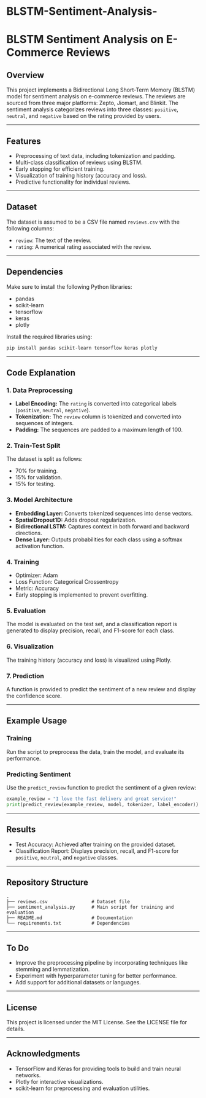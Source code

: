 # BLSTM-Sentiment-Analysis-
# BLSTM Sentiment Analysis on E-Commerce Reviews

## Overview
This project implements a Bidirectional Long Short-Term Memory (BLSTM) model for sentiment analysis on e-commerce reviews. The reviews are sourced from three major platforms: Zepto, Jiomart, and Blinkit. The sentiment analysis categorizes reviews into three classes: `positive`, `neutral`, and `negative` based on the rating provided by users.

---

## Features
- Preprocessing of text data, including tokenization and padding.
- Multi-class classification of reviews using BLSTM.
- Early stopping for efficient training.
- Visualization of training history (accuracy and loss).
- Predictive functionality for individual reviews.

---

## Dataset
The dataset is assumed to be a CSV file named `reviews.csv` with the following columns:
- `review`: The text of the review.
- `rating`: A numerical rating associated with the review.

---

## Dependencies
Make sure to install the following Python libraries:
- pandas
- scikit-learn
- tensorflow
- keras
- plotly

Install the required libraries using:
```bash
pip install pandas scikit-learn tensorflow keras plotly
```

---

## Code Explanation

### 1. Data Preprocessing
- **Label Encoding:** The `rating` is converted into categorical labels (`positive`, `neutral`, `negative`).
- **Tokenization:** The `review` column is tokenized and converted into sequences of integers.
- **Padding:** The sequences are padded to a maximum length of 100.

### 2. Train-Test Split
The dataset is split as follows:
- 70% for training.
- 15% for validation.
- 15% for testing.

### 3. Model Architecture
- **Embedding Layer:** Converts tokenized sequences into dense vectors.
- **SpatialDropout1D:** Adds dropout regularization.
- **Bidirectional LSTM:** Captures context in both forward and backward directions.
- **Dense Layer:** Outputs probabilities for each class using a softmax activation function.

### 4. Training
- Optimizer: Adam
- Loss Function: Categorical Crossentropy
- Metric: Accuracy
- Early stopping is implemented to prevent overfitting.

### 5. Evaluation
The model is evaluated on the test set, and a classification report is generated to display precision, recall, and F1-score for each class.

### 6. Visualization
The training history (accuracy and loss) is visualized using Plotly.

### 7. Prediction
A function is provided to predict the sentiment of a new review and display the confidence score.

---

## Example Usage
### Training
Run the script to preprocess the data, train the model, and evaluate its performance.

### Predicting Sentiment
Use the `predict_review` function to predict the sentiment of a given review:
```python
example_review = "I love the fast delivery and great service!"
print(predict_review(example_review, model, tokenizer, label_encoder))
```

---

## Results
- Test Accuracy: Achieved after training on the provided dataset.
- Classification Report:
  Displays precision, recall, and F1-score for `positive`, `neutral`, and `negative` classes.

---

## Repository Structure
```
.
├── reviews.csv                # Dataset file
├── sentiment_analysis.py      # Main script for training and evaluation
├── README.md                  # Documentation
└── requirements.txt           # Dependencies
```

---

## To Do
- Improve the preprocessing pipeline by incorporating techniques like stemming and lemmatization.
- Experiment with hyperparameter tuning for better performance.
- Add support for additional datasets or languages.

---

## License
This project is licensed under the MIT License. See the LICENSE file for details.

---

## Acknowledgments
- TensorFlow and Keras for providing tools to build and train neural networks.
- Plotly for interactive visualizations.
- scikit-learn for preprocessing and evaluation utilities.

